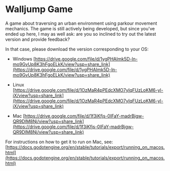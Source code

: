 # Walljump Game

A game about traversing an urban environment using parkour movement mechanics.
The game is still actively being developed, but since you've ended up here, I may as well ask: are you so inclined to try out the latest version and provide feedback?

In that case, please download the version corresponding to your OS:


- Windows      [https://drive.google.com/file/d/1ygPHAImk5D-ln-mo9GvUp8K3hFgoELkK/view?usp=share_link](https://drive.google.com/file/d/1ygPHAImk5D-ln-mo9GvUp8K3hFgoELkK/view?usp=share_link)

- Linux	      [https://drive.google.com/file/d/1OzMaR4pPEdcXMO7yIqFUzLoKM6-yl-iX/view?usp=share_link](https://drive.google.com/file/d/1OzMaR4pPEdcXMO7yIqFUzLoKM6-yl-iX/view?usp=share_link)

- Mac	      [https://drive.google.com/file/d/1f3iKfjs-0IFaY-madrBjgw-QR9DlM8Nj/view?usp=share_link](https://drive.google.com/file/d/1f3iKfjs-0IFaY-madrBjgw-QR9DlM8Nj/view?usp=share_link)

For instructions on how to get it to run on Mac, see: [https://docs.godotengine.org/en/stable/tutorials/export/running_on_macos.html](https://docs.godotengine.org/en/stable/tutorials/export/running_on_macos.html)






